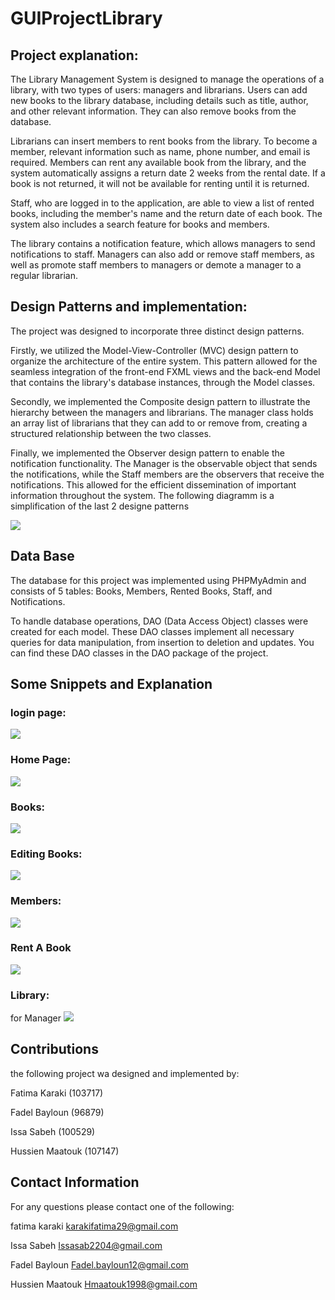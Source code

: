 # GUIProjectLibrary
## Project explanation: 

The Library Management System is designed to manage the operations of a library, with two types of users: managers and librarians. Users can add new books to the library database, including details such as title, author, and other relevant information. They can also remove books from the database.

Librarians can insert members to rent books from the library. To become a member, relevant information such as name, phone number, and email is required. Members can rent any available book from the library, and the system automatically assigns a return date 2 weeks from the rental date. If a book is not returned, it will not be available for renting until it is returned.

Staff, who are logged in to the application, are able to view a list of rented books, including the member's name and the return date of each book. The system also includes a search feature for books and members.

The library contains a notification feature, which allows managers to send notifications to staff. Managers can also add or remove staff members, as well as promote staff members to managers or demote a manager to a regular librarian.


## Design Patterns and implementation:  

The project was designed to incorporate three distinct design patterns.

Firstly, we utilized the Model-View-Controller (MVC) design pattern to organize the architecture of the entire system. This pattern allowed for the seamless integration of the front-end FXML views and the back-end Model that contains the library's database instances, through the Model classes.

Secondly, we implemented the Composite design pattern to illustrate the hierarchy between the managers and librarians. The manager class holds an array list of librarians that they can add to or remove from, creating a structured relationship between the two classes.

Finally, we implemented the Observer design pattern to enable the notification functionality. The Manager is the observable object that sends the notifications, while the Staff members are the observers that receive the notifications. This allowed for the efficient dissemination of important information throughout the system.
The following diagramm is a simplification of the last 2 designe patterns 

<img src="https://github.com/fatimaKaraki/GUIProjectLibrary/blob/master/snippets/img.png">

## Data Base 
The database for this project was implemented using PHPMyAdmin and consists of 5 tables: Books, Members, Rented Books, Staff, and Notifications.

To handle database operations, DAO (Data Access Object) classes were created for each model. These DAO classes implement all necessary queries for data manipulation, from insertion to deletion and updates. You can find these DAO classes in the DAO package of the project.

## Some Snippets and Explanation 

### login page:

<img src="https://github.com/fatimaKaraki/GUIProjectLibrary/blob/master/snippets/Screenshot%20(54).png?raw=true">

### Home Page:

<img src="https://github.com/fatimaKaraki/GUIProjectLibrary/blob/master/snippets/Screenshot%20(49).png?raw=true"> 

### Books:

<img src="https://github.com/fatimaKaraki/GUIProjectLibrary/blob/master/snippets/Screenshot%20(50).png?raw=true"> 

### Editing Books:

<img src="https://github.com/fatimaKaraki/GUIProjectLibrary/blob/master/snippets/Screenshot%20(55).png?raw=true"> 

### Members:


<img src="https://github.com/fatimaKaraki/GUIProjectLibrary/blob/master/snippets/Screenshot%20(51).png?raw=true"> 

### Rent A Book 

<img src="https://github.com/fatimaKaraki/GUIProjectLibrary/blob/master/snippets/Screenshot%20(52).png?raw=true"> 

### Library:

for Manager
<img src="https://github.com/fatimaKaraki/GUIProjectLibrary/blob/master/snippets/Screenshot%20(53).png?raw=true"> 







## Contributions
the following project wa designed and implemented by: 

Fatima Karaki (103717) 

Fadel Bayloun (96879)

Issa Sabeh (100529) 

Hussien Maatouk (107147)

## Contact Information 
For any questions please contact one of the following: 

fatima karaki karakifatima29@gmail.com 

Issa Sabeh Issasab2204@gmail.com 

Fadel Bayloun Fadel.bayloun12@gmail.com

Hussien Maatouk Hmaatouk1998@gmail.com 




